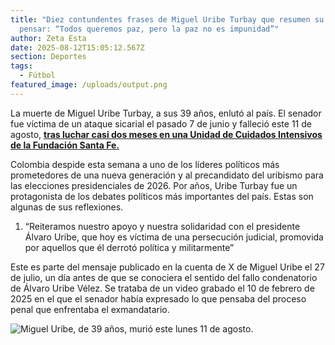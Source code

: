 ```yaml
---
title: "Diez contundentes frases de Miguel Uribe Turbay que resumen su forma de
  pensar: “Todos queremos paz, pero la paz no es impunidad”"
author: Zeta Esta
date: 2025-08-12T15:05:12.567Z
section: Deportes
tags:
  - Fútbol
featured_image: /uploads/output.png
---
```

La muerte de Miguel Uribe Turbay, a sus 39 años, enlutó al país. El senador fue víctima de un ataque sicarial el pasado 7 de junio y falleció este 11 de agosto, **[tras luchar casi dos meses en una Unidad de Cuidados Intensivos de la Fundación Santa Fe.](https://www.semana.com/nacion/articulo/atencion-murio-miguel-uribe-turbay-dolor-en-colombia/202501/ "https\://www.semana.com/nacion/articulo/atencion-murio-miguel-uribe-turbay-dolor-en-colombia/202501/")**

Colombia despide esta semana a uno de los líderes políticos más prometedores de una nueva generación y al precandidato del uribismo para las elecciones presidenciales de 2026. Por años, Uribe Turbay fue un protagonista de los debates políticos más importantes del país. Estas son algunas de sus reflexiones.

1. “Reiteramos nuestro apoyo y nuestra solidaridad con el presidente Álvaro Uribe, que hoy es víctima de una persecución judicial, promovida por aquellos que él derrotó política y militarmente”



Este es parte del mensaje publicado en la cuenta de X de Miguel Uribe el 27 de julio, un día antes de que se conociera el sentido del fallo condenatorio de Álvaro Uribe Vélez. Se trataba de un video grabado el 10 de febrero de 2025 en el que el senador había expresado lo que pensaba del proceso penal que enfrentaba el exmandatario.



![Miguel Uribe, de 39 años, murió este lunes 11 de agosto.](https://www.semana.com/resizer/v2/R6ZCJO6XUFA77HZY67IGZSVFRY.png?auth=9f3fcb2105a5d5f8efaa428bd871d1d45f0f8528764d511361d591fc5bd8d1b4&smart=true&quality=75&width=1280&fitfill=false)